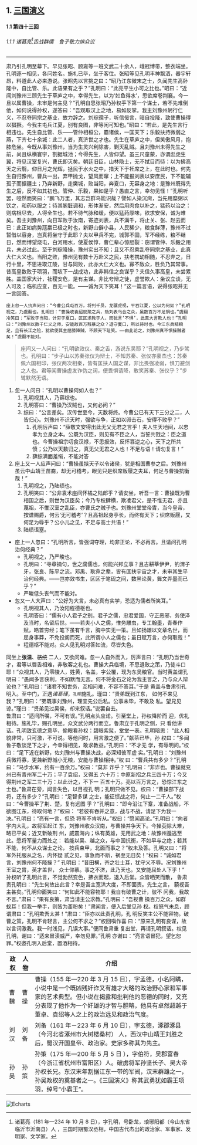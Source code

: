 ## 1. [三国演义](https://baike.baidu.com/item/%E4%B8%89%E5%9B%BD%E6%BC%94%E4%B9%89/5782?fr=aladdin)

#### 1.1 第四十三回

###### 1.1.1 诸葛亮[^1]舌战群儒　鲁子敬力排众议

---

肃乃引孔明至幕下。早见张昭、顾雍等一班文武二十余人，峨冠博带，整衣端坐。孔明逐一相见，各问姓名。施礼已毕，坐于客位。张昭等见孔明丰神飘洒，器宇轩昂，料道此人必来游说。张昭先以言挑之曰：“昭乃江东微末之士，久闻先生高卧隆中，自比管、乐。此语果有之乎？”孔明曰：“此亮平生小可之比也。”昭曰：“近闻刘豫州三顾先生于草庐之中，幸得先生，以为‘如鱼得水’，思欲席卷荆襄。今一旦以属曹操，未审是何主见？”孔明自思张昭乃孙权手下第一个谋士，若不先难倒他，如何说得孙权，遂答曰：“吾观取汉上之地，易如反掌。我主刘豫州躬行仁义，不忍夺同宗之基业，故力辞之。刘琮孺子，听信佞言，暗自投降，致使曹操得以猖獗。今我主屯兵江夏，别有良图，非等闲可知也。”昭曰：“若此，是先生言行相违也。先生自比管、乐——管仲相桓公，霸诸侯，一匡天下；乐毅扶持微弱之燕，下齐七十余城：此二人者，真济世之才也。先生在草庐之中，但笑傲风月，抱膝危坐。今既从事刘豫州，当为生灵兴利除害，剿灭乱贼。且刘豫州未得先生之前，尚且纵横寰宇，割据城池；今得先生，人皆仰望。虽三尺童蒙，亦谓彪虎生翼，将见汉室复兴，曹氏即灭矣。朝廷旧臣，山林隐士，无不拭目而待：以为拂高天之云翳，仰日月之光辉，拯民于水火之中，措天下于衽席之上，在此时也。何先生自归豫州，曹兵一出，弃甲抛戈，望风而窜；上不能报刘表以安庶民，下不能辅孤子而据疆土；乃弃新野，走樊城，败当阳，奔夏口，无容身之地：是豫州既得先生之后，反不如其初也。管仲、乐毅，果如是乎？愚直之言，幸勿见怪！”孔明听罢，哑然而笑曰：“鹏飞万里，其志岂群鸟能识哉？譬如人染沉疴，当先用糜粥以饮之，和药以服之；待其腑脏调和，形体渐安，然后用肉食以补之，猛药以治之：则病根尽去，人得全生也。若不待气脉和缓，便以猛药厚味，欲求安保，诚为难矣。吾主刘豫州，向日军败于汝南，寄迹刘表，兵不满千，将止关、张、赵云而已：此正如病势尫羸已极之时也，新野山僻小县，人民稀少，粮食鲜薄，豫州不过暂借以容身，岂真将坐守于此耶？夫以甲兵不完，城郭不固，军不经练，粮不继日，然而博望烧屯，白河用水，使夏侯惇，曹仁辈心惊胆裂：窃谓管仲、乐毅之用兵，未必过此。至于刘琮降操，豫州实出不知；且又不忍乘乱夺同宗之基业，此真大仁大义也。当阳之败，豫州见有数十万赴义之民，扶老携幼相随，不忍弃之，日行十里，不思进取江陵，甘与同败，此亦大仁大义也。寡不敌众，胜负乃其常事。昔高皇数败于项羽，而垓下一战成功，此非韩信之良谋乎？夫信久事高皇，未尝累胜。盖国家大计，社稷安危，是有主谋。非比夸辩之徒，虚誉欺人：坐议立谈，无人可及；临机应变，百无一能。——诚为天下笑耳！”这一篇言语，说得张昭并无一言回答。

```
座上忽一人抗声问曰：“今曹公兵屯百万，将列千员，龙骧虎视，平吞江夏，公以为何如？”孔明视之，乃虞翻也。孔明曰：“曹操收袁绍蚁聚之兵，劫刘表乌合之众，虽数百万不足惧也。”虞翻冷笑曰：“军败于当阳，计穷于夏口，区区求教于人，而犹言‘不惧’，此真大言欺人也！”孔明曰：“刘豫州以数千仁义之师，安能敌百万残暴之众？退守夏口，所以待时也。今江东兵精粮足，且有长江之险，犹欲使其主屈膝降贼，不顾天下耻笑。——由此论之，刘豫州真不惧操贼者矣！”虞翻不能对。
```

> 座间又一人问曰：“孔明欲效仪、秦之舌，游说东吴耶？”孔明视之，乃步骘也。孔明曰：“步子山以苏秦张仪为辩士，不知苏秦、张仪亦豪杰也：苏秦佩六国相印，张仪两次相秦，皆有匡扶人国之谋，非比畏强凌弱，惧刀避剑之人也。君等闻曹操虚发诈伪之词，便畏惧请降，敢笑苏秦、张仪乎？”步骘默然无语。

1. 忽一人问曰：“孔明以曹操何如人也？”
   1. 孔明视其人，乃薛综也。
   2. 孔明答曰：“曹操乃汉贼也，又何必问？”
   3. 综曰：“公言差矣。汉传世至今，天数将终。今曹公已有天下三分之二，人皆归心。刘豫州不识天时，强欲与争，正如以卵击石，安得不败乎？”
      1. 孔明厉声曰：“薛敬文安得出此无父无君之言乎！夫人生天地间，以忠孝为立身之本。公既为汉臣，则见有不臣之人，当誓共戮之：臣之道也。今曹操祖宗叨食汉禄，不思报效，反怀篡逆之心，天下之所共愤；公乃以天数归之，真无父无君之人也！不足与语！请勿复言！”
      2. 薛综满面羞惭，不能对答
2. 座上又一人应声问曰：“曹操虽挟天子以令诸侯，犹是相国曹参之后。刘豫州虽云中山靖王苗裔，却无可稽考，眼见只是织席贩屦之夫耳，何足与曹操抗衡哉！”
   1. 孔明视之，乃陆绩也。
   2. 孔明笑曰：“公非袁术座间怀橘之陆郎乎？请安坐，听吾一言：曹操既为曹相国之后，则世为汉臣矣；今乃专权肆横，欺凌君父，是不惟无君，亦且蔑祖，不惟汉室之乱臣，亦曹氏之贼子也。刘豫州堂堂帝胄，当今皇帝，按谱赐爵，何云‘无可稽考’？且高祖起身亭长，而终有天下；织席贩屦，又何足为辱乎？公小儿之见，不足与高士共语！”
   3. 陆绩语塞。

- 座上一人忽曰：“孔明所言，皆强词夺理，均非正论，不必再言。且请问孔明治何经典？”
  - 孔明视之，乃严畯也。
  - 孔明曰：“寻章摘句，世之腐儒也，何能兴邦立事？且古耕莘伊尹，钓渭子牙，张良、陈平之流。邓禹、耿弇之辈，皆有匡扶宇宙之才，未审其生平治何经典。——岂亦效书生，区区于笔砚之间，数黑论黄，舞文弄墨而已乎？”
  - 严畯低头丧气而不能对。
- 忽又一人大声曰：“公好为大言，未必真有实学，恐适为儒者所笑耳。”
  - 孔明视其人，乃汝阳程德枢也。
  - 孔明答曰：“儒有小人君子之别。君子之儒，忠君爱国，守正恶邪，务使泽及当时，名留后世。——若夫小人之儒，惟务雕虫，专工翰墨，青春作赋，皓首穷经；笔下虽有千言，胸中实无一策。且如扬雄以文章名世，而屈身事莽，不免投阁而死，此所谓小人之儒也；虽日赋万言，亦何取哉！”
  - 程德枢不能对。众人见孔明对答如流，尽皆失色。

同坐上**张温**、~~骆统~~
二人，又欲问难。忽一人自外而入，厉声言曰：“孔明乃当世奇才，君等以唇舌相难，非敬客之礼也。曹操大兵临境，不思退敌之策，乃徒斗口耶！”众视其人，乃零陵人，姓黄，名盖，字公覆，现为东吴粮官。当时黄盖谓孔明曰：“愚闻多言获利，不如默而无言。何不将金石之论为我主言之，乃与众人辩论也？”孔明曰：“诸君不知世务，互相问难，不容不答耳。”于是
黄盖与鲁肃引孔明入。至中门，正遇*诸葛瑾*，`孔明`施礼。瑾曰：“贤弟既到江东， 如何不来见我？”孔明曰：“弟既事刘豫州，理宜先公后私。公事未毕，不敢及 私。望兄见谅。”瑾曰：“贤弟见过吴侯，却来叙话。”说罢自去。  
鲁肃曰：“适间所嘱，不可有误。”孔明点头应诺。引至堂上，孙权降阶而 迎，优礼相待。施礼毕，赐孔明坐。众文武分两行而立。鲁肃立于孔明之侧，只 看他讲话。孔明致玄德之意毕，偷眼看孙权：碧眼紫髯，堂堂一表。孔明暗思：
“此人相貌非常，只可激，不可说。等他问时，用言激之便了。”献茶已毕，孙 权曰：“多闻鲁子敬谈足下之才，今幸得相见，敢求教益。”孔明曰：“不才无 学，有辱明问。”权曰：“足下近在新野，佐刘豫州与曹操决战，必深知彼军虚
实。”孔明曰：“刘豫州兵微将寡，更兼新野城小无粮，安能与曹操相持。”权 曰：“曹兵共有多少？”孔明曰：“马步水军，约有一百余万。”权曰：“莫非 诈乎？”孔明曰：“非诈也。曹操就兖州已有青州军二十万；平了袁绍，又得五
六十万；中原新招之兵三四十万；今又得荆州之军二三十万：以此计之，不下一 百五十万。亮以百万言之，恐惊江东之士也。”鲁肃在旁，闻言失色，以目视孔 明；孔明只做不见。权曰：“曹操部下战将，还有多少？”孔明曰：“足智多谋
之士，能征惯战之将，何止一二千人。”权曰：“今曹操平了荆、楚，复有远图 乎？”孔明曰：“即今沿江下寨，准备战船，不欲图江东，待取何地？”权曰： “若彼有吞并之意，战与不战，请足下为我一决。”孔明曰：“亮有一言，但恐
将军不肯听从。”权曰：“愿闻高论。”孔明曰：“向者宇内大乱，故将军起江 东，刘豫州收众汉南，与曹操并争天下。今操芟除大难，略已平矣；近又新破荆 州，威震海内；纵有英雄，无用武之地：故豫州遁逃至此。愿将军量力而处之：
若能以吴、越之众，与中国抗衡，不如早与之绝；若其不能，何不从众谋士之论， 按兵束甲，北面而事之？”权未及答。孔明又曰：“将军外托服从之名，内怀疑 贰之见，事急而不断，祸至无日矣！”权曰：“诚如君言，刘豫州何不降操？”
孔明曰：“昔田横，齐之壮士耳，犹守义不辱。况刘豫州王室之胄，英才盖世， 众士仰慕。事之不济，此乃天也。又安能屈处人下乎！” 孙权听了孔明此言，不觉勃然变色，拂衣而起，退入后堂。众皆哂笑而散，
鲁肃责孔明曰：“先生何故出此言？幸是吾主宽洪大度，不即面责。先生之言， 藐视吾主甚矣。”孔明仰面笑曰：“何如此不能容物耶！我自有破曹之计，彼不 问我，我故不言。”肃曰：“果有良策，肃当请主公求教。”孔明曰：“吾视曹
操百万之众，如群蚁耳！但我一举手，则皆为齑粉矣！”肃闻言，便入后堂见孙 权。权怒气未息，顾谓肃曰：“孔明欺吾太甚！”肃曰：“臣亦以此责孔明，孔 明反笑主公不能容物。破曹之策，孔明不肯轻言，主公何不求之？”权回嗔作喜
曰：“原来孔明有良谋，故以言词激我。我一时浅见，几误大事。”便同鲁肃重 复出堂，再请孔明叙话。权见孔明，谢曰：“适来冒渎威严，幸勿见罪。”孔明 亦谢曰：“亮言语冒犯，望乞恕罪。”权邀孔明入后堂，置酒相待。

[^1]: 诸葛亮（181 年—234 年 10 月 8 日），字孔明，号卧龙，琅琊阳都（今山东省临沂市沂南县）人 ，三国时期蜀汉丞相，中国古代杰出的政治家、军事家、发明家、文学家。

| 政权 | 人物 | 介绍                                                                                                                                                                                                                                                     |
| ---- | ---- | -------------------------------------------------------------------------------------------------------------------------------------------------------------------------------------------------------------------------------------------------------- |
| 曹魏 | 曹操 | 曹操（155 年—220 年 3 月 15 日），字孟德，小名阿瞒，小说中是一个既凶残奸诈又有雄才大略的政治野心家和军事家的艺术典型。但小说在揭露和批判他的恶德的同时，又充分表现了他作为一个奸雄的才智与胆略，他具有卓然超越于董卓、袁绍等人之上的政治远见和政治气度。 |
| 刘汉 | 刘备 | 刘备（161 年－223 年 6 月 10 日），字玄德，涿郡涿县（今河北省涿州市大树楼桑村） 人，西汉中山靖王刘胜之后，蜀汉开国皇帝、政治家。史家多称其为先主。                                                                                                       |
| 孙吴 | 孙策 | 孙策（175 年—200 年 5 月 5 日 ），字伯符，吴郡富春（今浙江省杭州市富阳区）人。破虏将军孙坚长子、吴大帝孙权长兄。东汉末年割据江东一带的军阀，汉末群雄之一，孙吴政权的奠基者之一。《三国演义》称其武勇犹如霸王项羽，绰号“小霸王”。                         |

![Echarts]({"series":{"clip":"false","type":"sankey","layout":"none","emphasis":{"focus":"adjacency"},"data":[{"name":"255.255.255.255","label":{"color":"#000"}},{"name":"255.255.255.254","label":{"color":"#000"}},{"name":"255.255.255.253","label":{"color":"#000"}},{"name":"255.255.255.252","label":{"color":"#000"}},{"name":"255.255.255.251","label":{"color":"#000"}},{"name":"255.255.255.250","label":{"color":"#000"}}],"links":[{"source":"255.255.255.255","target":"255.255.255.254","value":5},{"source":"255.255.255.255","target":"255.255.255.253","value":3},{"source":"255.255.255.252","target":"255.255.255.251","value":8},{"source":"255.255.255.255","target":"255.255.255.251","value":3},{"source":"255.255.255.251","target":"255.255.255.254","value":1},{"source":"255.255.255.251","target":"255.255.255.250","value":2}]}})
